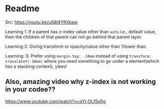 # Readme

Src: https://youtu.be/uS8l4YRXbaw

Learning 1:
If a parent has z-index value other than `auto` i.e., default value, then the children of that parent can not go behind that parent layer.

Learning 2:
Giving transform or opacity(value other than 1/lower than.

Learning: 3:
Prefer using `margin-top: -10em` instead of using `transform: translateY(-10em)` where you need something to go under a element(which has a stacking context), yikes!

## Also, amazing video why z-index is not working in your codee??

https://www.youtube.com/watch?v=qYi-OLf5q5g
